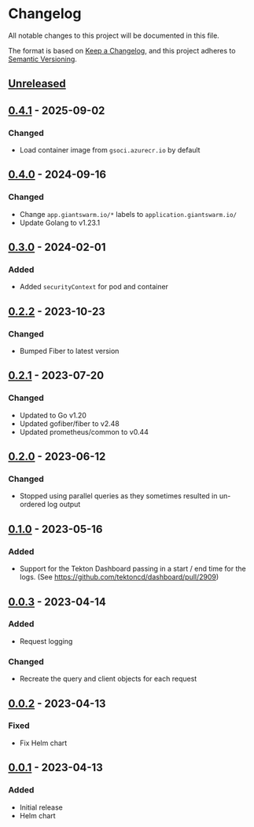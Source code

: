 # Changelog

All notable changes to this project will be documented in this file.

The format is based on [Keep a Changelog](https://keepachangelog.com/en/1.0.0/),
and this project adheres to [Semantic Versioning](https://semver.org/spec/v2.0.0.html).

## [Unreleased]

## [0.4.1] - 2025-09-02

### Changed

- Load container image from `gsoci.azurecr.io` by default

## [0.4.0] - 2024-09-16

### Changed

- Change `app.giantswarm.io/*` labels to `application.giantswarm.io/`
- Update Golang to v1.23.1

## [0.3.0] - 2024-02-01

### Added

- Added `securityContext` for pod and container

## [0.2.2] - 2023-10-23

### Changed

- Bumped Fiber to latest version

## [0.2.1] - 2023-07-20

### Changed

- Updated to Go v1.20
- Updated gofiber/fiber to v2.48
- Updated prometheus/common to v0.44

## [0.2.0] - 2023-06-12

### Changed

- Stopped using parallel queries as they sometimes resulted in un-ordered log output

## [0.1.0] - 2023-05-16

### Added

- Support for the Tekton Dashboard passing in a start / end time for the logs. (See https://github.com/tektoncd/dashboard/pull/2909)

## [0.0.3] - 2023-04-14

### Added

- Request logging

### Changed

- Recreate the query and client objects for each request

## [0.0.2] - 2023-04-13

### Fixed

- Fix Helm chart

## [0.0.1] - 2023-04-13

### Added

- Initial release
- Helm chart

[Unreleased]: https://github.com/giantswarm/tekton-dashboard-loki-proxy/compare/v0.4.1...HEAD
[0.4.1]: https://github.com/giantswarm/tekton-dashboard-loki-proxy/compare/v0.4.0...v0.4.1
[0.4.0]: https://github.com/giantswarm/tekton-dashboard-loki-proxy/compare/v0.3.0...v0.4.0
[0.3.0]: https://github.com/giantswarm/tekton-dashboard-loki-proxy/compare/v0.2.2...v0.3.0
[0.2.2]: https://github.com/giantswarm/tekton-dashboard-loki-proxy/compare/v0.2.1...v0.2.2
[0.2.1]: https://github.com/giantswarm/tekton-dashboard-loki-proxy/compare/v0.2.0...v0.2.1
[0.2.0]: https://github.com/giantswarm/tekton-dashboard-loki-proxy/compare/v0.1.0...v0.2.0
[0.1.0]: https://github.com/giantswarm/tekton-dashboard-loki-proxy/compare/v0.0.3...v0.1.0
[0.0.3]: https://github.com/giantswarm/tekton-dashboard-loki-proxy/compare/v0.0.2...v0.0.3
[0.0.2]: https://github.com/giantswarm/tekton-dashboard-loki-proxy/compare/v0.0.1...v0.0.2
[0.0.1]: https://github.com/giantswarm/tekton-dashboard-loki-proxy/releases/tag/v0.0.1
